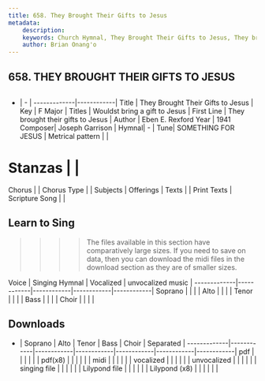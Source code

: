 ```yaml
---
title: 658. They Brought Their Gifts to Jesus
metadata:
    description: 
    keywords: Church Hymnal, They Brought Their Gifts to Jesus, They brought their gifts to Jesus, Wouldst bring a gift to Jesus
    author: Brian Onang'o
---
```



## 658. THEY BROUGHT THEIR GIFTS TO JESUS

```txt

```

- |   -  |
-------------|------------|
Title | They Brought Their Gifts to Jesus |
Key | F Major |
Titles | Wouldst bring a gift to Jesus |
First Line | They brought their gifts to Jesus |
Author | Eben E. Rexford
Year | 1941
Composer| Joseph Garrison |
Hymnal|  - |
Tune| SOMETHING FOR JESUS |
Metrical pattern | |
# Stanzas |  |
Chorus |  |
Chorus Type |  |
Subjects | Offerings |
Texts |  |
Print Texts | 
Scripture Song |  |
  
## Learn to Sing

>>>> The files available in this section have comparatively large sizes. If you need to save on data, then you can download the midi files in the download section as they are of smaller sizes.

Voice |  Singing Hymnal | Vocalized | unvocalized music |
-------------|------------|------------|------------|------------|
Soprano | | | |
Alto | | | |
Tenor | | | |
Bass | | | |
Choir | | | |

## Downloads

- |  Soprano | Alto | Tenor | Bass | Choir | Separated |
-------------|------------|------------|------------|------------|------------|------------|
pdf | | | | | |
pdf(x8) | | | | | |
midi | | | | | |
vocalized | | | | | |
unvocalized | | | | | |
singing file | | | | | |
Lilypond file | | | | | |
Lilypond (x8) | | | | | |
  